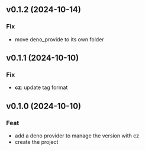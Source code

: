 ## v0.1.2 (2024-10-14)

### Fix

- move deno_provide to its own folder

## v0.1.1 (2024-10-10)

### Fix

- **cz**: update tag format

## v0.1.0 (2024-10-10)

### Feat

- add a deno provider to manage the version with cz
- create the project
